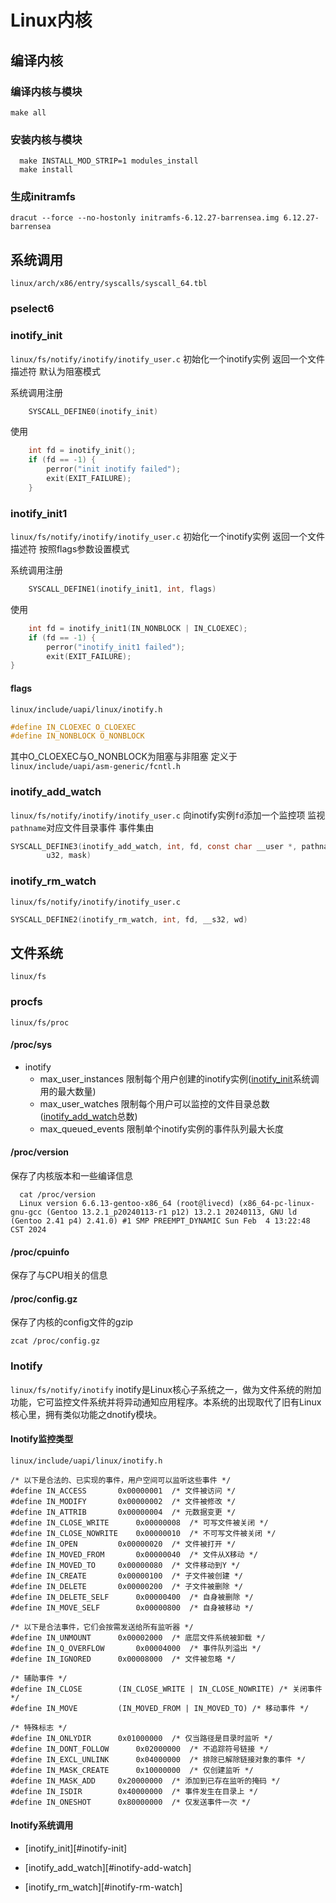 # Linux内核

## 编译内核

### 编译内核与模块
```shell
make all
```
### 安装内核与模块
```shell
  make INSTALL_MOD_STRIP=1 modules_install
  make install
```

### 生成initramfs
```shell
dracut --force --no-hostonly initramfs-6.12.27-barrensea.img 6.12.27-barrensea 
```

## 系统调用
`linux/arch/x86/entry/syscalls/syscall_64.tbl`
### pselect6
### inotify_init
`linux/fs/notify/inotify/inotify_user.c`
初始化一个inotify实例 返回一个文件描述符 默认为阻塞模式

系统调用注册
``` c
	SYSCALL_DEFINE0(inotify_init)
```


使用
```c
	int fd = inotify_init();
	if (fd == -1) {
		perror("init inotify failed");
		exit(EXIT_FAILURE);
	}
```
### inotify_init1
`linux/fs/notify/inotify/inotify_user.c`
初始化一个inotify实例 返回一个文件描述符 按照flags参数设置模式

系统调用注册
```c
	SYSCALL_DEFINE1(inotify_init1, int, flags)
```

使用
```c
	int fd = inotify_init1(IN_NONBLOCK | IN_CLOEXEC);
	if (fd == -1) {
		perror("inotify_init1 failed");
		exit(EXIT_FAILURE);
}
```
#### flags
`linux/include/uapi/linux/inotify.h`
```c
#define IN_CLOEXEC O_CLOEXEC
#define IN_NONBLOCK O_NONBLOCK
```
其中O_CLOEXEC与O_NONBLOCK为阻塞与非阻塞 定义于 `linux/include/uapi/asm-generic/fcntl.h`
### inotify_add_watch
`linux/fs/notify/inotify/inotify_user.c`
向inotify实例`fd`添加一个监控项 监视`pathname`对应文件目录事件 事件集由
```c
SYSCALL_DEFINE3(inotify_add_watch, int, fd, const char __user *, pathname,
		u32, mask)
```
### inotify_rm_watch
`linux/fs/notify/inotify/inotify_user.c`
```c
SYSCALL_DEFINE2(inotify_rm_watch, int, fd, __s32, wd)
```
## 文件系统
`linux/fs`
### procfs
`linux/fs/proc`
#### /proc/sys
- inotify
  - max_user_instances 限制每个用户创建的inotify实例([inotify_init](#inotify-init)系统调用的最大数量)
  - max_user_watches 限制每个用户可以监控的文件目录总数([inotify_add_watch](#inotify-add-watch)总数)
  - max_queued_events 限制单个inotify实例的事件队列最大长度
#### /proc/version
保存了内核版本和一些编译信息
``` shell
  cat /proc/version
  Linux version 6.6.13-gentoo-x86_64 (root@livecd) (x86_64-pc-linux-gnu-gcc (Gentoo 13.2.1_p20240113-r1 p12) 13.2.1 20240113, GNU ld (Gentoo 2.41 p4) 2.41.0) #1 SMP PREEMPT_DYNAMIC Sun Feb  4 13:22:48 CST 2024
```

#### /proc/cpuinfo
保存了与CPU相关的信息
#### /proc/config.gz
保存了内核的config文件的gzip
```shell
zcat /proc/config.gz
```

### Inotify
`linux/fs/notify/inotify`
inotify是Linux核心子系统之一，做为文件系统的附加功能，它可监控文件系统并将异动通知应用程序。本系统的出现取代了旧有Linux核心里，拥有类似功能之dnotify模块。

#### Inotify监控类型
`linux/include/uapi/linux/inotify.h`
```
/* 以下是合法的、已实现的事件，用户空间可以监听这些事件 */
#define IN_ACCESS		0x00000001	/* 文件被访问 */
#define IN_MODIFY		0x00000002	/* 文件被修改 */
#define IN_ATTRIB		0x00000004	/* 元数据变更 */
#define IN_CLOSE_WRITE		0x00000008	/* 可写文件被关闭 */
#define IN_CLOSE_NOWRITE	0x00000010	/* 不可写文件被关闭 */
#define IN_OPEN			0x00000020	/* 文件被打开 */
#define IN_MOVED_FROM		0x00000040	/* 文件从X移动 */
#define IN_MOVED_TO		0x00000080	/* 文件移动到Y */
#define IN_CREATE		0x00000100	/* 子文件被创建 */
#define IN_DELETE		0x00000200	/* 子文件被删除 */
#define IN_DELETE_SELF		0x00000400	/* 自身被删除 */
#define IN_MOVE_SELF		0x00000800	/* 自身被移动 */

/* 以下是合法事件，它们会按需发送给所有监听器 */
#define IN_UNMOUNT		0x00002000	/* 底层文件系统被卸载 */
#define IN_Q_OVERFLOW		0x00004000	/* 事件队列溢出 */
#define IN_IGNORED		0x00008000	/* 文件被忽略 */

/* 辅助事件 */
#define IN_CLOSE		(IN_CLOSE_WRITE | IN_CLOSE_NOWRITE) /* 关闭事件 */
#define IN_MOVE			(IN_MOVED_FROM | IN_MOVED_TO) /* 移动事件 */

/* 特殊标志 */
#define IN_ONLYDIR		0x01000000	/* 仅当路径是目录时监听 */
#define IN_DONT_FOLLOW		0x02000000	/* 不追踪符号链接 */
#define IN_EXCL_UNLINK		0x04000000	/* 排除已解除链接对象的事件 */
#define IN_MASK_CREATE		0x10000000	/* 仅创建监听 */
#define IN_MASK_ADD		0x20000000	/* 添加到已存在监听的掩码 */
#define IN_ISDIR		0x40000000	/* 事件发生在目录上 */
#define IN_ONESHOT		0x80000000	/* 仅发送事件一次 */
```


#### Inotify系统调用
- [inotify_init][#inotify-init]

- [inotify_add_watch][#inotify-add-watch]

- [inotify_rm_watch][#inotify-rm-watch]
